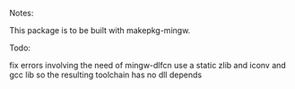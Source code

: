 Notes:

This package is to be built with makepkg-mingw.


Todo:

fix errors involving the need of mingw-dlfcn
use a static zlib and iconv and gcc lib so the resulting toolchain has no dll depends
